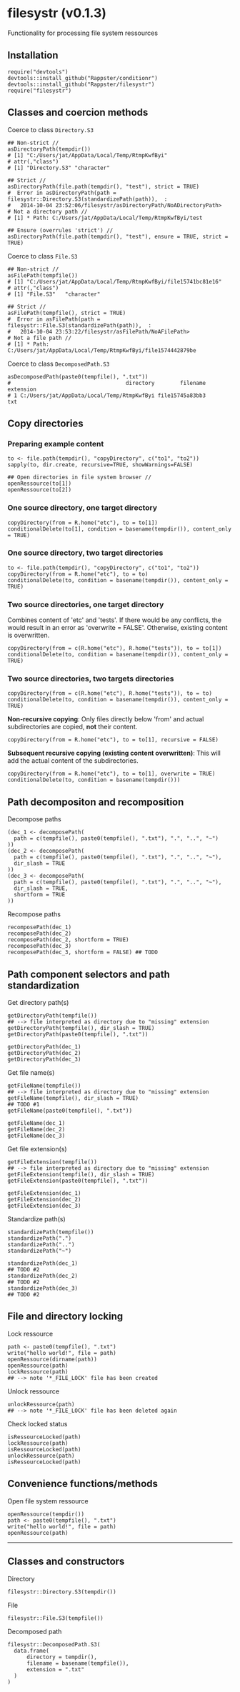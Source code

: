 filesystr (v0.1.3)
======

Functionality for processing file system ressources

## Installation

```
require("devtools")
devtools::install_github("Rappster/conditionr")
devtools::install_github("Rappster/filesystr")
require("filesystr")
```

## Classes and coercion methods

Coerce to class `Directory.S3`

```
## Non-strict //
asDirectoryPath(tempdir())
# [1] "C:/Users/jat/AppData/Local/Temp/RtmpKwfByi"
# attr(,"class")
# [1] "Directory.S3" "character"  

## Strict //
asDirectoryPath(file.path(tempdir(), "test"), strict = TRUE)
#  Error in asDirectoryPath(path = filesystr::Directory.S3(standardizePath(path)),  : 
#   2014-10-04 23:52:06/filesystr/asDirectoryPath/NoADirectoryPath> 
# Not a directory path //
# [1] * Path: C:/Users/jat/AppData/Local/Temp/RtmpKwfByi/test 

## Ensure (overrules 'strict') //
asDirectoryPath(file.path(tempdir(), "test"), ensure = TRUE, strict = TRUE)
```

Coerce to class `File.S3`

```
## Non-strict //
asFilePath(tempfile())
# [1] "C:/Users/jat/AppData/Local/Temp/RtmpKwfByi/file15741bc81e16"
# attr(,"class")
# [1] "File.S3"   "character"

## Strict //
asFilePath(tempfile(), strict = TRUE)
#  Error in asFilePath(path = filesystr::File.S3(standardizePath(path)),  : 
#   2014-10-04 23:53:22/filesystr/asFilePath/NoAFilePath> 
# Not a file path //
# [1] * Path: C:/Users/jat/AppData/Local/Temp/RtmpKwfByi/file1574442879be 
```

Coerce to class `DecomposedPath.S3`

```
asDecomposedPath(paste0(tempfile(), ".txt"))
#                                    directory        filename extension
# 1 C:/Users/jat/AppData/Local/Temp/RtmpKwfByi file15745a83bb3       txt
```

## Copy directories

### Preparing example content

```
to <- file.path(tempdir(), "copyDirectory", c("to1", "to2"))
sapply(to, dir.create, recursive=TRUE, showWarnings=FALSE)

## Open directories in file system browser //
openRessource(to[1])
openRessource(to[2])
```

### One source directory, one target directory

```
copyDirectory(from = R.home("etc"), to = to[1])
conditionalDelete(to[1], condition = basename(tempdir()), content_only = TRUE)
```

### One source directory, two target directories

```
to <- file.path(tempdir(), "copyDirectory", c("to1", "to2"))
copyDirectory(from = R.home("etc"), to = to)
conditionalDelete(to, condition = basename(tempdir()), content_only = TRUE)
```

### Two source directories, one target directory

Combines content of 'etc' and 'tests'. If there would be any conflicts, the would result in an error as 'overwrite = FALSE'. Otherwise, existing content is overwritten.

```
copyDirectory(from = c(R.home("etc"), R.home("tests")), to = to[1])
conditionalDelete(to, condition = basename(tempdir()), content_only = TRUE)
```

### Two source directories, two targets directories

```
copyDirectory(from = c(R.home("etc"), R.home("tests")), to = to)
conditionalDelete(to, condition = basename(tempdir()), content_only = TRUE)
```

**Non-recursive copying**:
Only files directly below 'from' and actual subdirectories are copied, **not** their content.

```
copyDirectory(from = R.home("etc"), to = to[1], recursive = FALSE)
```

**Subsequent recursive copying (existing content overwritten)**:
This will add the actual content of the subdirectories.

```
copyDirectory(from = R.home("etc"), to = to[1], overwrite = TRUE)
conditionalDelete(to, condition = basename(tempdir()))
```

## Path decompositon and recomposition

Decompose paths

```
(dec_1 <- decomposePath(
  path = c(tempfile(), paste0(tempfile(), ".txt"), ".", "..", "~")
))
(dec_2 <- decomposePath(
  path = c(tempfile(), paste0(tempfile(), ".txt"), ".", "..", "~"), 
  dir_slash = TRUE
))
(dec_3 <- decomposePath(
  path = c(tempfile(), paste0(tempfile(), ".txt"), ".", "..", "~"), 
  dir_slash = TRUE, 
  shortform = TRUE
))
```
Recompose paths

```
recomposePath(dec_1)
recomposePath(dec_2)
recomposePath(dec_2, shortform = TRUE)
recomposePath(dec_3)
recomposePath(dec_3, shortform = FALSE) ## TODO
```

## Path component selectors and path standardization

Get directory path(s)

```
getDirectoryPath(tempfile()) 
## --> file interpreted as directory due to "missing" extension
getDirectoryPath(tempfile(), dir_slash = TRUE)
getDirectoryPath(paste0(tempfile(), ".txt"))

getDirectoryPath(dec_1)
getDirectoryPath(dec_2)
getDirectoryPath(dec_3)
```

Get file name(s)

```
getFileName(tempfile()) 
## --> file interpreted as directory due to "missing" extension
getFileName(tempfile(), dir_slash = TRUE) 
## TODO #1
getFileName(paste0(tempfile(), ".txt"))

getFileName(dec_1)
getFileName(dec_2)
getFileName(dec_3)
```

Get file extension(s)

```
getFileExtension(tempfile()) 
## --> file interpreted as directory due to "missing" extension
getFileExtension(tempfile(), dir_slash = TRUE) 
getFileExtension(paste0(tempfile(), ".txt"))

getFileExtension(dec_1)
getFileExtension(dec_2)
getFileExtension(dec_3)
```

Standardize path(s)

```
standardizePath(tempfile()) 
standardizePath(".")
standardizePath("..")
standardizePath("~")

standardizePath(dec_1)
## TODO #2
standardizePath(dec_2)
## TODO #2
standardizePath(dec_3)
## TODO #2
```

## File and directory locking

Lock ressource

```
path <- paste0(tempfile(), ".txt")
write("hello world!", file = path)
openRessource(dirname(path))
openRessource(path)
lockRessource(path)
## --> note '*_FILE_LOCK' file has been created
```

Unlock ressource

```
unlockRessource(path)
## --> note '*_FILE_LOCK' file has been deleted again
```

Check locked status 

```
isRessourceLocked(path)
lockRessource(path)
isRessourceLocked(path)
unlockRessource(path)
isRessourceLocked(path)
```
## Convenience functions/methods

Open file system ressource

```
openRessource(tempdir())
path <- paste0(tempfile(), ".txt")
write("hello world!", file = path)
openRessource(path)
```

-----

## Classes and constructors

Directory

```
filesystr::Directory.S3(tempdir())
```

File

```
filesystr::File.S3(tempfile())
```

Decomposed path

```
filesystr::DecomposedPath.S3(
  data.frame(
      directory = tempdir(),  
      filename = basename(tempfile()), 
      extension = ".txt"
  )
)
```